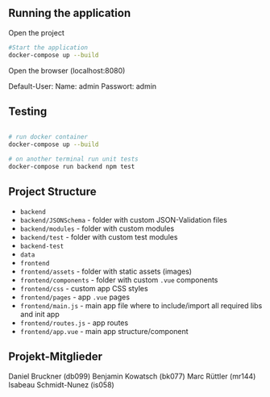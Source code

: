 ## Running the application
Open the project 
```bash
#Start the application
docker-compose up --build
```
Open the browser (localhost:8080)

Default-User:
Name: admin
Passwort: admin

## Testing

``` bash

# run docker container 
docker-compose up --build

# on another terminal run unit tests
docker-compose run backend npm test

``` 

## Project Structure
* `backend` 
* `backend/JSONSchema` - folder with custom JSON-Validation files 
* `backend/modules` - folder with custom modules 
* `backend/test` - folder with custom test modules
* `backend-test`
* `data`
* `frontend`
* `frontend/assets` - folder with static assets (images)
* `frontend/components` - folder with custom `.vue` components
* `frontend/css` - custom app CSS styles
* `frontend/pages` - app `.vue` pages
* `frontend/main.js` - main app file where to include/import all required libs and init app
* `frontend/routes.js` - app routes
* `frontend/app.vue` - main app structure/component

## Projekt-Mitglieder
Daniel Bruckner (db099)
Benjamin Kowatsch (bk077)
Marc Rüttler (mr144)
Isabeau Schmidt-Nunez (is058)
